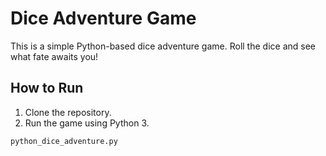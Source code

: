 # Dice Adventure Game
 
This is a simple Python-based dice adventure game. Roll the dice and see what fate awaits you!
 
## How to Run
1. Clone the repository.
2. Run the game using Python 3.
 
```python
python_dice_adventure.py